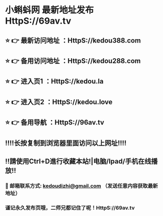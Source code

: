 # 小蝌蚪网 最新地址发布 HttpS://69av.tv
## ⭐️ 👉 最新访问地址 ：HttpS://kedou388.com
## ⭐️ 👉 备用访问地址 ：HttpS://kedou288.com
## ⭐️ 👉 进入页1 ：HttpS://kedou.la
## ⭐️ 👉 进入页2 ：HttpS://kedou.love
## ⭐️ 👉 备用导航 ：HttpS://96av.tv
## ‼️‼️长按复制到浏览器里面访问以上网址‼️‼️
## ‼️請使用Ctrl+D進行收藏本站!|电脑/Ipad/手机在线播放‼️
### 📧 邮箱联系方式: kedoudizhi@gmail.com （发送任意内容获取最新地址）
### 谨记永久发布页哦，二师兄都记住了呢！HttpS://69av.tv
